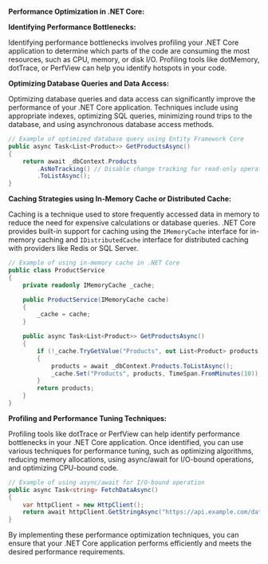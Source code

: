 **Performance Optimization in .NET Core:**

**Identifying Performance Bottlenecks:**

Identifying performance bottlenecks involves profiling your .NET Core application to determine which parts of the code are consuming the most resources, such as CPU, memory, or disk I/O. Profiling tools like dotMemory, dotTrace, or PerfView can help you identify hotspots in your code.

**Optimizing Database Queries and Data Access:**

Optimizing database queries and data access can significantly improve the performance of your .NET Core application. Techniques include using appropriate indexes, optimizing SQL queries, minimizing round trips to the database, and using asynchronous database access methods.

```csharp
// Example of optimized database query using Entity Framework Core
public async Task<List<Product>> GetProductsAsync()
{
    return await _dbContext.Products
        .AsNoTracking() // Disable change tracking for read-only operations
        .ToListAsync();
}
```

**Caching Strategies using In-Memory Cache or Distributed Cache:**

Caching is a technique used to store frequently accessed data in memory to reduce the need for expensive calculations or database queries. .NET Core provides built-in support for caching using the `IMemoryCache` interface for in-memory caching and `IDistributedCache` interface for distributed caching with providers like Redis or SQL Server.

```csharp
// Example of using in-memory cache in .NET Core
public class ProductService
{
    private readonly IMemoryCache _cache;

    public ProductService(IMemoryCache cache)
    {
        _cache = cache;
    }

    public async Task<List<Product>> GetProductsAsync()
    {
        if (!_cache.TryGetValue("Products", out List<Product> products))
        {
            products = await _dbContext.Products.ToListAsync();
            _cache.Set("Products", products, TimeSpan.FromMinutes(10));
        }
        return products;
    }
}
```

**Profiling and Performance Tuning Techniques:**

Profiling tools like dotTrace or PerfView can help identify performance bottlenecks in your .NET Core application. Once identified, you can use various techniques for performance tuning, such as optimizing algorithms, reducing memory allocations, using async/await for I/O-bound operations, and optimizing CPU-bound code.

```csharp
// Example of using async/await for I/O-bound operation
public async Task<string> FetchDataAsync()
{
    var httpClient = new HttpClient();
    return await httpClient.GetStringAsync("https://api.example.com/data");
}
```

By implementing these performance optimization techniques, you can ensure that your .NET Core application performs efficiently and meets the desired performance requirements.